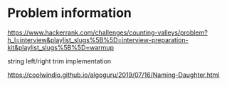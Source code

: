 # Problem information

<https://www.hackerrank.com/challenges/counting-valleys/problem?h_l=interview&playlist_slugs%5B%5D=interview-preparation-kit&playlist_slugs%5B%5D=warmup>

string left/right trim
implementation

<https://coolwindjo.github.io/algoguru/2019/07/16/Naming-Daughter.html>
